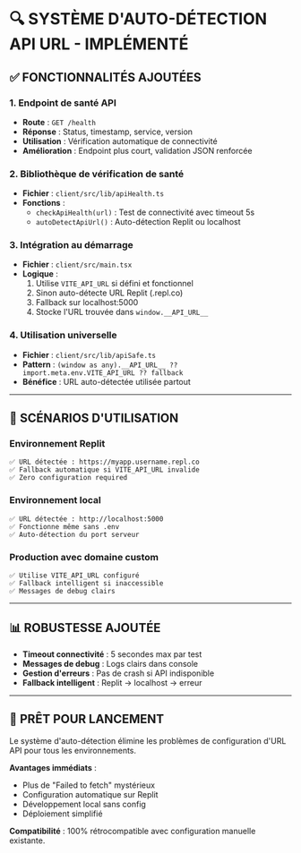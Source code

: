 # 🔍 SYSTÈME D'AUTO-DÉTECTION API URL - IMPLÉMENTÉ

## ✅ FONCTIONNALITÉS AJOUTÉES

### 1. Endpoint de santé API
- **Route** : `GET /health`
- **Réponse** : Status, timestamp, service, version
- **Utilisation** : Vérification automatique de connectivité
- **Amélioration** : Endpoint plus court, validation JSON renforcée

### 2. Bibliothèque de vérification de santé
- **Fichier** : `client/src/lib/apiHealth.ts`
- **Fonctions** :
  - `checkApiHealth(url)` : Test de connectivité avec timeout 5s
  - `autoDetectApiUrl()` : Auto-détection Replit ou localhost

### 3. Intégration au démarrage
- **Fichier** : `client/src/main.tsx`
- **Logique** :
  1. Utilise `VITE_API_URL` si défini et fonctionnel
  2. Sinon auto-détecte URL Replit (.repl.co)
  3. Fallback sur localhost:5000
  4. Stocke l'URL trouvée dans `window.__API_URL__`

### 4. Utilisation universelle
- **Fichier** : `client/src/lib/apiSafe.ts`
- **Pattern** : `(window as any).__API_URL__ ?? import.meta.env.VITE_API_URL ?? fallback`
- **Bénéfice** : URL auto-détectée utilisée partout

---

## 🎯 SCÉNARIOS D'UTILISATION

### Environnement Replit
```
✅ URL détectée : https://myapp.username.repl.co
✅ Fallback automatique si VITE_API_URL invalide
✅ Zero configuration required
```

### Environnement local
```
✅ URL détectée : http://localhost:5000
✅ Fonctionne même sans .env
✅ Auto-détection du port serveur
```

### Production avec domaine custom
```
✅ Utilise VITE_API_URL configuré
✅ Fallback intelligent si inaccessible
✅ Messages de debug clairs
```

---

## 📊 ROBUSTESSE AJOUTÉE

- **Timeout connectivité** : 5 secondes max par test
- **Messages de debug** : Logs clairs dans console
- **Gestion d'erreurs** : Pas de crash si API indisponible
- **Fallback intelligent** : Replit → localhost → erreur

---

## 🚀 PRÊT POUR LANCEMENT

Le système d'auto-détection élimine les problèmes de configuration d'URL API pour tous les environnements.

**Avantages immédiats** :
- Plus de "Failed to fetch" mystérieux
- Configuration automatique sur Replit
- Développement local sans config
- Déploiement simplifié

**Compatibilité** : 100% rétrocompatible avec configuration manuelle existante.